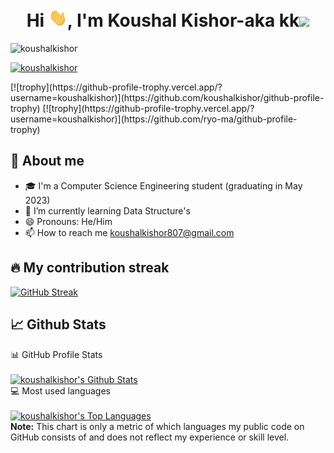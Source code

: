 <!--
        // add image here in future
<p align="center">
  <img src="https://github.com/thompsonemerson/thompsonemerson/raw/master/cover-thompson.png" height="200"/>
</p>
<hr>
-->
<h1 align="center">Hi <img src="https://raw.githubusercontent.com/ABSphreak/ABSphreak/master/gifs/Hi.gif" width="30px">, I'm Koushal Kishor-aka kk<img src="https://emojis.slackmojis.com/emojis/images/1531849430/4246/blob-sunglasses.gif?1531849430" width="28"/></h1>

 <p align="left"> <img src="https://komarev.com/ghpvc/?username=koushalkishor&label=Profile%20views&color=0e75b6&style=flat" alt="koushalkishor" /> </p> 
<!-- <p align="left"> <a href="https://github.com/ryo-ma/github-profile-trophy"><img src="https://github-profile-trophy.vercel.app/?username=koushalkishor" alt="koushalkishor" /></a> </p> -->
 <p align="left"> <a href="https://github.com/ryo-ma/github-profile-trophy"><img src="https://github-profile-trophy.vercel.app/?username=koushalkishor" alt="koushalkishor"/></a> </p> [![trophy](https://github-profile-trophy.vercel.app/?username=koushalkishor)](https://github.com/koushalkishor/github-profile-trophy)
[![trophy](https://github-profile-trophy.vercel.app/?username=koushalkishor)](https://github.com/ryo-ma/github-profile-trophy)

<!-- [![trophy](https://github-profile-trophy.vercel.app/?username=koushalkishor&theme=onedark)](https://github.com/ryo-ma/github-profile-trophy) -->


## 📖 About me

<!--
**koushalkishor/koushalkishor** is a ✨ _special_ ✨ repository because its `README.md` (this file) appears on your GitHub profile. -->

- 🎓 I'm a Computer Science Engineering student (graduating in May 2023)
- 🌱 I’m currently learning Data Structure's
- 😄 Pronouns: He/Him
- 📫 How to reach me koushalkishor807@gmail.com

## 🔥 My contribution streak

<!-- <p >
  <a href="https://github.com/koushalkishor/github-readme-streak-stats">
    <img src="https://github-readme-streak-stats.herokuapp.com/?user=koushalkishor#version3"/>
  </a>
</p> -->
[![GitHub Streak](http://github-readme-streak-stats.herokuapp.com?user=koushalkishor&theme=dark&date_format=M%20j%5B%2C%20Y%5D)](https://git.io/streak-stats)
## 📈 Github Stats

  <summary>📊 GitHub Profile Stats</summary>
  <br/>
  <a href="https://github.com/anuraghazra/github-readme-stats"><img alt="koushalkishor's Github Stats" src="https://github-readme-stats.vercel.app/api?username=koushalkishor&show_icons=true&count_private=true&hide=" /></a>

  <summary>💻 Most used languages</summary>
  <br/>
  <a href="https://github.com/anuraghazra/github-readme-stats"><img alt="koushalkishor's Top Languages" src="https://github-readme-stats.vercel.app/api/top-langs/?username=koushalkishor&langs_count=10&layout=compact#" /></a>
  <br/>
  <b>Note:</b> This chart is only a metric of which languages my public code on GitHub consists of and does not reflect my experience or skill level.
  <br/>
  
<!--   <a href="https://github.com/liorupam123/github-readme-activity-graph"><img alt="Koushal Kishor's Activity Graph" src="https://activity-graph.herokuapp.com/graph?username=koushalkishor&bg_color=0D1117&color=5BCDEC&line=5BCDEC&point=FFFFFF&hide_border=true" /></a> -->
  <!-- https://github.com/ashutosh00710/github-readme-activity-graph -->
<!-- <a href="https://github.com/ashutosh00710/github-readme-activity-graph"><img alt="koushalkishor's Activity Graph" src="https://activity-graph.herokuapp.com/graph/?username=koushalkishor&bg_color=1F222E&color=F8D866&line=F85D7F&point=FFFFFF&hide_border=true" /></a> -->
<!--

//inspierd from him

https://github.com/ShubhamSarda/awesome-github-profile-readme-templates/blob/master/Delta456.md


## Programming Languages 🌐

- Know/Using

| [<img src="https://raw.githubusercontent.com/github/explore/cfd26557025b2ccaa2d3d25f3e518e29ebea05c5/topics/v/v.png" alt="v logo" width="24">](https://vlang.io/)  | [<img src="https://raw.githubusercontent.com/Delta456/Delta456/master/img/golang.png" alt="go logo" width="38">](https://golang.org/)  | [<img src="https://raw.githubusercontent.com/github/explore/80688e429a7d4ef2fca1e82350fe8e3517d3494d/topics/cpp/cpp.png" alt="cpp logo" width="24">](https://isocpp.org/)  |  [<img src="https://raw.githubusercontent.com/github/explore/80688e429a7d4ef2fca1e82350fe8e3517d3494d/topics/c/c.png" alt="c logo" width="28">](http://www.open-std.org/jtc1/sc22/wg14/) |  [<img src="https://raw.githubusercontent.com/github/explore/80688e429a7d4ef2fca1e82350fe8e3517d3494d/topics/python/python.png" alt="python logo" width="28">](https://www.python.org/) | [<img src="https://raw.githubusercontent.com/github/explore/80688e429a7d4ef2fca1e82350fe8e3517d3494d/topics/bash/bash.png" alt="bash logo" width="28">](https://www.gnu.org/software/bash/)  |
|---|---|---|---|---|---|

- Learning

| [<img src="https://raw.githubusercontent.com/github/explore/80688e429a7d4ef2fca1e82350fe8e3517d3494d/topics/javascript/javascript.png" alt="js logo" width="24">](https://developer.mozilla.org/en-US/docs/Web/JavaScript)  | [<img src="https://raw.githubusercontent.com/github/explore/80688e429a7d4ef2fca1e82350fe8e3517d3494d/topics/typescript/typescript.png" alt="ts logo" width="24">](https://www.typescriptlang.org/) |  [<img src="https://raw.githubusercontent.com/github/explore/80688e429a7d4ef2fca1e82350fe8e3517d3494d/topics/rust/rust.png" alt="rust logo" width="24">](https://www.rust-lang.org/)|
|---|---|---|

## Tools 🛠️

- Know/Using

| [<img src="https://raw.githubusercontent.com/Delta456/Delta456/master/img/actions.png" alt="actions logo" width="24">](https://github.com/features/actions) | [<img src="https://raw.githubusercontent.com/Delta456/Delta456/master/img/git.png" alt="git logo" width="24">](https://git-scm.com/) | [<img src="https://raw.githubusercontent.com/Delta456/Delta456/master/img/vscode.png" alt="vscode logo" width="24">](https://code.visualstudio.com/) | [<img src="https://raw.githubusercontent.com/Delta456/Delta456/master/img/aseprite.png" alt="aseprite logo" width="24">](https://www.aseprite.org/) | [<img src="https://raw.githubusercontent.com/Delta456/Delta456/master/img/gimp.png" alt="gimp logo" width="24">](https://www.gimp.org/)  |  [<img src="https://raw.githubusercontent.com/Delta456/Delta456/master/img/travis_ci.png" alt="travis ci logo" width="24">](https://travis-ci.org/) | [<img src="https://raw.githubusercontent.com/Delta456/Delta456/master/img/gnu_make.png" alt="gnu make logo" width="24">](https://www.gnu.org/software/make/manual/make.html)| Windows Terminal | WSL | many more...
|---|---|---|---|---|---|---|---|---|---|

- Learning

| [<img src="https://raw.githubusercontent.com/github/explore/80688e429a7d4ef2fca1e82350fe8e3517d3494d/topics/docker/docker.png" alt="docker logo" width="28">](https://www.docker.com/) |[<img src="https://raw.githubusercontent.com/github/explore/80688e429a7d4ef2fca1e82350fe8e3517d3494d/topics/kubernetes/kubernetes.png" alt="kubernetes logo" width="26">](https://kubernetes.io/) | [<img src="https://raw.githubusercontent.com/Delta456/Delta456/master/img/aws.png" alt="aws logo" width="24">](https://aws.amazon.com/) | [<img src="https://raw.githubusercontent.com/Delta456/Delta456/master/img/codecov.png" alt="codecov logo" width="24">](https://codecov.io/)| [<img src="https://raw.githubusercontent.com/Delta456/Delta456/master/img/jupyter_notebook.png" alt="jupyter notebook logo" width="30">](https://jupyter.org/)| many more...
|---|---|---|---|---|---| -->

<!-- ## Other Accounts 📫

You can find and get touch with me on these accounts!
 -->
<!-- | [<img src="https://raw.githubusercontent.com/Delta456/Delta456/master/img/github.png" alt="github logo" width="34">](https://github.com/mohitchauhan4u) | [<img src="https://raw.githubusercontent.com/Delta456/Delta456/master/img/instagram.jpg" alt="instagram logo" width="24">](https://www.instagram.com/mohitchauhan4u/) | [<img src="https://raw.githubusercontent.com/Delta456/Delta456/master/img/twitter.png" alt="twitter logo" width="34">](https://twitter.com/mohitchauhan4u) |
| ------------------------------------------------------------------------------------------------------------------------------------------------------- | --------------------------------------------------------------------------------------------------------------------------------------------------------------------- | ---------------------------------------------------------------------------------------------------------------------------------------------------------- | -->
